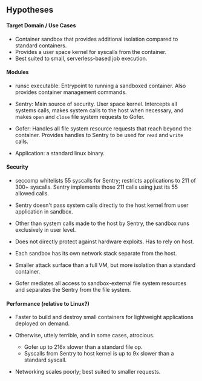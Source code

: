 ## Hypotheses

#### Target Domain / Use Cases
- Container sandbox that provides additional isolation compared to standard containers.
- Provides a user space kernel for syscalls from the container.
- Best suited to small, serverless-based job execution.

#### Modules
- runsc executable: Entrypoint to running a sandboxed container. Also provides container management commands.

- Sentry: Main source of security. User space kernel. Intercepts all systems calls, makes system calls to the host when necessary, and makes ```open``` and ```close``` file system requests to Gofer.

- Gofer: Handles all file system resource requests that reach beyond the container. Provides handles to Sentry to be used for ```read``` and ```write``` calls. 

- Application: a standard linux binary.

#### Security
- seccomp whitelists 55 syscalls for Sentry; restricts applications to 211 of 300+ syscalls. Sentry implements those 211 calls using just its 55 allowed calls.

- Sentry doesn't pass system calls directly to the host kernel from user application in sandbox.

- Other than system calls made to the host by Sentry, the sandbox runs exclusively in user level.

- Does not directly protect against hardware exploits. Has to rely on host.

- Each sandbox has its own network stack separate from the host.

- Smaller attack surface than a full VM, but more isolation than a standard container.

- Gofer mediates all access to sandbox-external file system resources and separates the Sentry from the file system.

#### Performance (relative to Linux?)
- Faster to build and destroy small containers for lightweight applications deployed on demand.

- Otherwise, uttely terrible, and in some cases, atrocious.
    - Gofer up to 216x slower than a standard file op.
    - Syscalls from Sentry to host kernel is up to 9x slower than a standard syscall.

- Networking scales poorly; best suited to smaller requests.